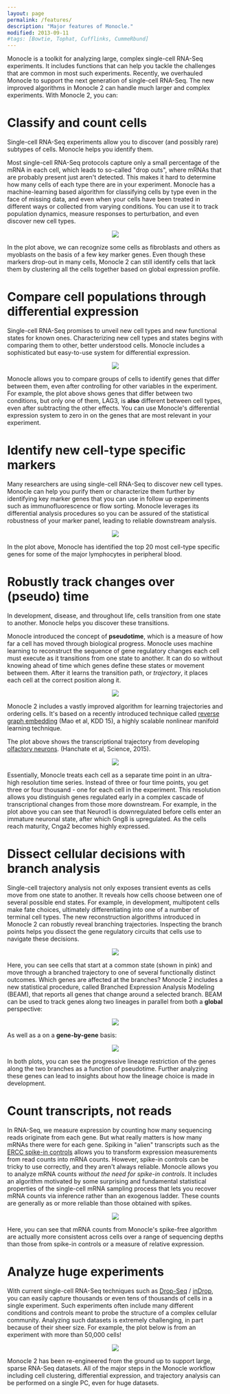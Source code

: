 ```yaml
---
layout: page
permalink: /features/
description: "Major features of Monocle."
modified: 2013-09-11
#tags: [Bowtie, Tophat, Cufflinks, CummeRbund]
---
```


Monocle is a toolkit for analyzing large, complex single-cell RNA-Seq experiments. It includes functions that can help you tackle the challenges that are common in most such experiments. Recently, we overhauled Monocle to support the next generation of single-cell RNA-Seq. The new improved algorithms in Monocle 2 can handle much larger and complex experiments. With Monocle 2, you can:

# Classify and count cells

Single-cell RNA-Seq experiments allow you to discover (and possibly rare) subtypes of cells. Monocle helps you identify them.

Most single-cell RNA-Seq protocols capture only a small percentage of the mRNA in each cell, which leads to so-called "drop outs", where mRNAs that are probably present just aren't detected. This makes it hard to determine how many cells of each type there are in your experiment. Monocle has a machine-learning based algorithm for classifying cells by type even in the face of missing data, and even when your cells have been treated in different ways or collected from varying conditions. You can use it to track population dynamics, measure responses to perturbation, and even discover new cell types.

<p style="text-align:center"><img src="{{site.url}}/images/cell_type_impute.png"/></p>

In the plot above, we can recognize some cells as fibroblasts and others as myoblasts on the basis of a few key marker genes. Even though these markers drop-out in many cells, Monocle 2 can still identify cells that lack them by clustering all the cells together based on global expression profile.

# Compare cell populations through differential expression

Single-cell RNA-Seq promises to unveil new cell types and new functional states for known ones. Characterizing new cell types and states begins with comparing them to other, better understood cells. Monocle includes a sophisticated but easy-to-use system for differential expression.

<p style="text-align:center"><img src="{{site.url}}/images/example_T_cell_differential_genes.png"/></p>

Monocle allows you to compare groups of cells to identify genes that differ between them, even after controlling for other variables in the experiment. For example, the plot above shows genes that differ between two conditions, but only one of them, LAG3, is **also** different between cell types, even after subtracting the other effects. You can use Monocle's differential expression system to zero in on the genes that are most relevant in your experiment.

# Identify new cell-type specific markers

Many researchers are using single-cell RNA-Seq to discover new cell types. Monocle can help you purify them or characterize them further by identifying key marker genes that you can use in follow up experiments such as immunofluorescence or flow sorting. Monocle leverages its differential analysis procedures so you can be assured of the statistical robustness of your marker panel, leading to reliable downstream analysis.

<p style="text-align:center"><img src="{{site.url}}/images/all_cells_marker_heatmap.png"/></p>

In the plot above, Monocle has identified the top 20 most cell-type specific genes for some of the major lymphocytes in peripheral blood. 

# Robustly track changes over (pseudo) time

In development, disease, and throughout life, cells transition from one state to another. Monocle helps you discover these transitions.

Monocle introduced the concept of **pseudotime**, which is a measure of how far a cell has moved through biological progress. Monocle uses machine learning to reconstruct the sequence of gene regulatory changes each cell must execute as it transitions from one state to another. It can do so without knowing ahead of time which genes define these states or movement between them. After it learns the transition path, or *trajectory*, it places each cell at the correct position along it.

<p style="text-align:center"><img src="{{site.url}}/images/neuron_mst.png"/></p>

Monocle 2 includes a vastly improved algorithm for learning trajectories and ordering cells. It's based on a recently introduced technique called [reverse graph embedding](http://dl.acm.org/citation.cfm?id=2783309) (Mao et al, KDD 15), a highly scalable nonlinear manifold learning technique.

The plot above shows the transcriptional trajectory from developing [olfactory neurons](http://science.sciencemag.org/content/350/6265/1251). (Hanchate et al, Science, 2015).

<p style="text-align:center"><img src="{{site.url}}/images/neuron_pseudotime_changes.png"/></p>

Essentially, Monocle treats each cell as a separate time point in an ultra-high resolution time series. Instead of three or four time points, you get three or four thousand - one for each cell in the experiment. This resolution allows you distinguish genes regulated early in a complex cascade of transcriptional changes from those more downstream. For example, in the plot above you can see that Neurod1 is downregulated before cells enter an immature neuronal state, after which Gng8 is upregulated. As the cells reach maturity, Cnga2 becomes highly expressed.

# Dissect cellular decisions with branch analysis

Single-cell trajectory analysis not only exposes transient events as cells move from one state to another. It reveals how cells choose between one of several possible end states. For example, in development, multipotent cells make fate choices, ultimately differentiating into one of a number of terminal cell types. The new reconstruction algorithms introduced in Monocle 2 can robustly reveal branching trajectories. Inspecting the branch points helps you dissect the gene regulatory circuits that cells use to navigate these decisions. 

<p style="text-align:center"><img src="{{site.url}}/images/branch_trajectory.png"/></p>


Here, you can see cells that start at a common state (shown in pink) and move through a branched trajectory to one of several functionally distinct outcomes. Which genes are affected at the branches? Monocle 2 includes a new statistical procedure, called Branched Expression Analysis Modeling (BEAM), that reports all genes that change around a selected branch. BEAM can be used to track genes along two lineages in parallel from both a **global** perspective:

<p style="text-align:center"><img src="{{site.url}}/images/BEAM_heatmap.png"/></p>

As well as a on a **gene-by-gene** basis:

<p style="text-align:center"><img src="{{site.url}}/images/branched_pseudotime.png"/></p>

In both plots, you can see the progressive lineage restriction of the genes along the two branches as a function of pseudotime. Further analyzing these genes can lead to insights about how the lineage choice is made in development.

# Count transcripts, not reads

In RNA-Seq, we measure expression by counting how many sequencing reads originate from each gene.  But what really matters is how many mRNAs there were for each gene. Spiking in "alien" transcripts such as the [ERCC spike-in controls](https://www.thermofisher.com/order/catalog/product/4456740) allows you to transform expression measurements from read counts into mRNA counts. However, spike-in controls can be tricky to use correctly, and they aren't always reliable. Monocle allows you to analyze mRNA counts *without the need for spike-in controls*. It includes an algorithm motivated by some surprising and fundamental statistical properties of the single-cell mRNA sampling process that lets you recover mRNA counts via inference rather than an exogenous ladder. These counts are generally as or more reliable than those obtained with spikes. 

<p style="text-align:center"><img src="{{site.url}}/images/spike_free_consistency.png"/></p>

Here, you can see that mRNA counts from Monocle's spike-free algorithm are actually more consistent across cells over a range of sequencing depths than those from spike-in controls or a measure of relative expression.  

# Analyze huge experiments

With current single-cell RNA-Seq techniques such as [Drop-Seq](http://mccarrolllab.com/dropseq/) / [inDrop](http://www.cell.com/cell/abstract/S0092-8674(15)00500-0), you can easily capture thousands or even tens of thousands of cells in a single experiment. Such experiments often include many different conditions and controls meant to probe the structure of a complex cellular community. Analyzing such datasets is extremely challenging, in part because of their sheer size. For example, the plot below is from an experiment with more than 50,000 cells!

<p style="text-align:center"><img src="{{site.url}}/images/cell_counts_10X.png"/></p>

Monocle 2 has been re-engineered from the ground up to support large, sparse RNA-Seq datasets. All of the major steps in the Monocle workflow including cell clustering, differential expression, and trajectory analysis can be performed on a single PC, even for huge datasets. 

